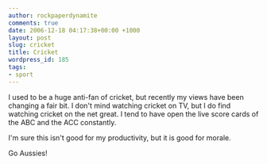```yaml
---
author: rockpaperdynamite
comments: true
date: 2006-12-18 04:17:38+00:00 +1000
layout: post
slug: cricket
title: Cricket
wordpress_id: 185
tags:
- sport
---
```


I used to be a huge anti-fan of cricket, but recently my views have been changing a fair bit. I don't mind watching cricket on TV, but I do find watching cricket on the net great. I tend to have open the live score cards of the ABC and the ACC constantly.

I'm sure this isn't good for my productivity, but it is good for morale.

Go Aussies!
